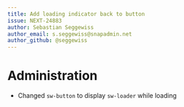 ```yaml
---
title: Add loading indicator back to button
issue: NEXT-24883
author: Sebastian Seggewiss
author_email: s.seggewiss@snapadmin.net
author_github: @seggewiss
---
```

# Administration
* Changed `sw-button` to display `sw-loader` while loading
